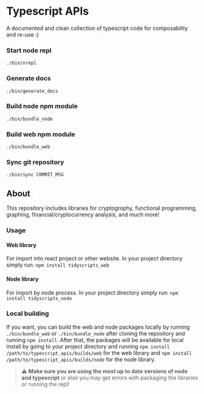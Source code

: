 # Typescript APIs
A documented and clean collection of typescript code for composability and re-use :)

### Start node repl
``` ./bin/nrepl ```

### Generate docs
``` ./bin/generate_docs ```

### Build node npm module 
``` ./bin/bundle_node ```

### Build web npm module
``` ./bin/bundle_web ```

### Sync git repository
``` ./bin/sync COMMIT_MSG ``` 

## About 
This repository includes libraries for cryptogrophy, functional programming, graphing, financial/cryptocurrency analysis, and much more!

### Usage

#### Web library
For import into react project or other website.
In your project directory simply run: 
`npm install tidyscripts_web`

#### Node library
For import by node process.
In your project directory simply run: 
`npm install tidyscripts_node`

### Local building

If you want, you can build the web and node packages locally by running `./bin/bundle_web` or `./bin/bundle_node` after cloning the repository and running `npm install`. After that, the packages will be available for local install by going to your project directory and running `npm install /path/to/typescript_apis/builds/web` for the web library and `npm install /path/to/typescript_apis/builds/node` for the node library. 

> :warning: **Make sure you are using the most up to date versions of node and typescript** or else you may get errors with packaging the libraries or running the repl! 
